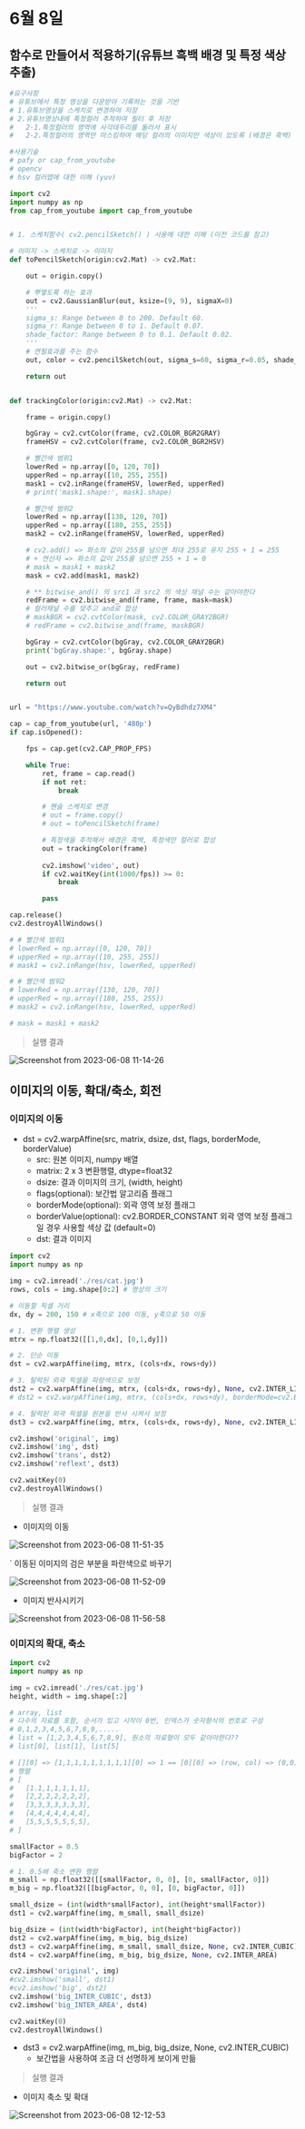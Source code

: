# 6월 8일

## 함수로 만들어서 적용하기(유튜브 흑백 배경 및 특정 색상 추출)
```python
#요구사항
# 유튜브에서 특정 영상을 다운받아 기록하는 것을 기반
# 1.유튜브영상을 스케치로 변경하여 저장
# 2.유튜브영상내에 특정컬러 추적하여 필터 후 저장
#   2-1.특정컬러의 영역에 사각테두리를 둘러서 표시
#   2-2.특정컬러의 영역만 마스킹하여 해당 컬러의 이미지만 색상이 있도록 (배경은 흑백)

#사용기술
# pafy or cap_from_youtube
# opencv
# hsv 컬러맵에 대한 이해 (yuv)

import cv2
import numpy as np
from cap_from_youtube import cap_from_youtube


# 1. 스케치함수( cv2.pencilSketch() ) 사용에 대한 이해 (이전 코드를 참고)

# 이미지 -> 스케치로 -> 이미지
def toPencilSketch(origin:cv2.Mat) -> cv2.Mat:

    out = origin.copy()

    # 뿌옇도록 하는 효과
    out = cv2.GaussianBlur(out, ksize=(9, 9), sigmaX=0)
    '''
    sigma_s: Range between 0 to 200. Default 60.
    sigma_r: Range between 0 to 1. Default 0.07.
    shade_factor: Range between 0 to 0.1. Default 0.02.
    '''
    # 연필효과를 주는 함수
    out, color = cv2.pencilSketch(out, sigma_s=60, sigma_r=0.05, shade_factor=0.015)

    return out


def trackingColor(origin:cv2.Mat) -> cv2.Mat:

    frame = origin.copy()

    bgGray = cv2.cvtColor(frame, cv2.COLOR_BGR2GRAY)
    frameHSV = cv2.cvtColor(frame, cv2.COLOR_BGR2HSV)

    # 빨간색 범위1
    lowerRed = np.array([0, 120, 70])
    upperRed = np.array([10, 255, 255])
    mask1 = cv2.inRange(frameHSV, lowerRed, upperRed)
    # print('mask1.shape:', mask1.shape)

    # 빨간색 범위2
    lowerRed = np.array([130, 120, 70])
    upperRed = np.array([180, 255, 255])
    mask2 = cv2.inRange(frameHSV, lowerRed, upperRed)

    # cv2.add() => 화소의 값이 255를 넘으면 최대 255로 유지 255 + 1 = 255
    # + 연산자 => 화소의 값이 255를 넘으면 255 + 1 = 0
    # mask = mask1 + mask2
    mask = cv2.add(mask1, mask2)

    # ** bitwise_and() 의 src1 과 src2 의 색상 채널 수는 같아야한다
    redFrame = cv2.bitwise_and(frame, frame, mask=mask)
    # 컬러채널 수를 맞추고 and로 합성
    # maskBGR = cv2.cvtColor(mask, cv2.COLOR_GRAY2BGR)
    # redFrame = cv2.bitwise_and(frame, maskBGR)

    bgGray = cv2.cvtColor(bgGray, cv2.COLOR_GRAY2BGR)
    print('bgGray.shape:', bgGray.shape)

    out = cv2.bitwise_or(bgGray, redFrame)

    return out


url = "https://www.youtube.com/watch?v=QyBdhdz7XM4"

cap = cap_from_youtube(url, '480p')
if cap.isOpened():

    fps = cap.get(cv2.CAP_PROP_FPS)

    while True:
        ret, frame = cap.read()
        if not ret:
            break

        # 펜슬 스케치로 변경
        # out = frame.copy()
        # out = toPencilSketch(frame)

        # 특정색을 추적해서 배경은 흑백, 특정색만 컬러로 합성
        out = trackingColor(frame)
        
        cv2.imshow('video', out)
        if cv2.waitKey(int(1000/fps)) >= 0:
            break

        pass

cap.release()
cv2.destroyAllWindows()

# # 빨간색 범위1
# lowerRed = np.array([0, 120, 70])
# upperRed = np.array([10, 255, 255])
# mask1 = cv2.inRange(hsv, lowerRed, upperRed)

# # 빨간색 범위2
# lowerRed = np.array([130, 120, 70])
# upperRed = np.array([180, 255, 255])
# mask2 = cv2.inRange(hsv, lowerRed, upperRed)

# mask = mask1 + mask2
```

> 실행 결과

![Screenshot from 2023-06-08 11-14-26](https://github.com/ajhwan/OpenCV_study/assets/129160008/ee84a013-a1a4-4de6-ba06-cd16e22b6ec2)

## 이미지의 이동, 확대/축소, 회전

### 이미지의 이동
- dst = cv2.warpAffine(src, matrix, dsize, dst, flags, borderMode, borderValue)
    - src: 원본 이미지, numpy 배열
    - matrix: 2 x 3 변환행렬, dtype=float32
    - dsize: 결과 이미지의 크기, (width, height)
    - flags(optional): 보간법 알고리즘 플래그
    - borderMode(optional): 외곽 영역 보정 플래그
    - borderValue(optional): cv2.BORDER_CONSTANT 외곽 영역 보정 플래그일 경우 사용할 색상 값 (default=0)
    - dst: 결과 이미지
```python
import cv2
import numpy as np

img = cv2.imread('./res/cat.jpg')
rows, cols = img.shape[0:2] # 영상의 크기

# 이동할 픽셀 거리
dx, dy = 200, 150 # x축으로 100 이동, y축으로 50 이동

# 1. 변환 행렬 생성
mtrx = np.float32([[1,0,dx], [0,1,dy]])

# 2. 단순 이동
dst = cv2.warpAffine(img, mtrx, (cols+dx, rows+dy))

# 3. 탈락된 외곽 픽셀을 파랑색으로 보정
dst2 = cv2.warpAffine(img, mtrx, (cols+dx, rows+dy), None, cv2.INTER_LINEAR, cv2.BORDER_CONSTANT, (255,0,0))
# dst2 = cv2.warpAffine(img, mtrx, (cols+dx, rows+dy), borderMode=cv2.BORDER_CONSTANT, borderValue=(255,0,0))

# 4. 탈락된 외곽 픽셀을 원본을 반사 시켜서 보정
dst3 = cv2.warpAffine(img, mtrx, (cols+dx, rows+dy), None, cv2.INTER_LINEAR, cv2.BORDER_REFLECT)

cv2.imshow('original', img)
cv2.imshow('img', dst)
cv2.imshow('trans', dst2)
cv2.imshow('reflext', dst3)

cv2.waitKey(0)
cv2.destroyAllWindows()
```
> 실행 결과

- 이미지의 이동

![Screenshot from 2023-06-08 11-51-35](https://github.com/ajhwan/OpenCV_study/assets/129160008/30db60e2-444f-413b-ac9c-63801bcce8b0)

` 이동된 이미지의 검은 부분을 파란색으로 바꾸기

![Screenshot from 2023-06-08 11-52-09](https://github.com/ajhwan/OpenCV_study/assets/129160008/fd674543-6134-4cfc-89ec-4c3cc0889bfd)

- 이미지 반사시키기

![Screenshot from 2023-06-08 11-56-58](https://github.com/ajhwan/OpenCV_study/assets/129160008/271177c6-c23d-4680-a338-9d5b42cba75f)

### 이미지의 확대, 축소
```python
import cv2
import numpy as np

img = cv2.imread('./res/cat.jpg')
height, width = img.shape[:2]

# array, list
# 다수의 자료를 포함, 순서가 있고 시작이 0번, 인덱스가 숫자형식의 번호로 구성
# 0,1,2,3,4,5,6,7,8,9,.....
# list = [1,2,3,4,5,6,7,8,9], 원소의 자료형이 모두 같아야한다??
# list[0], list[1], list[5]

# [][0] => [1,1,1,1,1,1,1,1,1][0] => 1 == [0][0] => (row, col) => (0,0)
# 행렬
# [
#   [1.1,1,1,1,1,1], 
#   [2,2,2,2,2,2,2], 
#   [3,3,3,3,3,3,3], 
#   [4,4,4,4,4,4,4],
#   [5,5,5,5,5,5,5],
# ]

smallFactor = 0.5
bigFactor = 2

# 1. 0.5배 축소 변환 행렬
m_small = np.float32([[smallFactor, 0, 0], [0, smallFactor, 0]])
m_big = np.float32([[bigFactor, 0, 0], [0, bigFactor, 0]])

small_dsize = (int(width*smallFactor), int(height*smallFactor))
dst1 = cv2.warpAffine(img, m_small, small_dsize)

big_dsize = (int(width*bigFactor), int(height*bigFactor))
dst2 = cv2.warpAffine(img, m_big, big_dsize)
dst3 = cv2.warpAffine(img, m_small, small_dsize, None, cv2.INTER_CUBIC) # 선명하게 보이는 보간법을 사용
dst4 = cv2.warpAffine(img, m_big, big_dsize, None, cv2.INTER_AREA) 

cv2.imshow('original', img)
#cv2.imshow('small', dst1)
#cv2.imshow('big', dst2)
cv2.imshow('big_INTER_CUBIC', dst3)
cv2.imshow('big_INTER_AREA', dst4)

cv2.waitKey(0)
cv2.destroyAllWindows()
```
- dst3 = cv2.warpAffine(img, m_big, big_dsize, None, cv2.INTER_CUBIC)
    - 보간법을 사용하여 조금 더 선명하게 보이게 만듦
> 실행 결과

- 이미지 축소 및 확대

![Screenshot from 2023-06-08 12-12-53](https://github.com/ajhwan/OpenCV_study/assets/129160008/5995fa43-dd33-45b6-bed0-172a493648d6)



